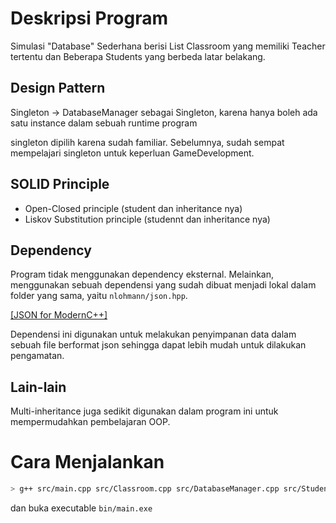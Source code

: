 # Deskripsi Program
Simulasi "Database" Sederhana berisi List Classroom yang memiliki Teacher tertentu dan Beberapa Students yang berbeda latar belakang.

## Design Pattern
Singleton -> DatabaseManager sebagai Singleton, karena hanya boleh ada satu instance dalam sebuah runtime program

singleton dipilih karena sudah familiar. Sebelumnya, sudah sempat mempelajari singleton untuk keperluan GameDevelopment.

## SOLID Principle
- Open-Closed principle (student dan inheritance nya)
- Liskov Substitution principle (studennt dan inheritance nya)

## Dependency
  Program tidak menggunakan dependency eksternal. Melainkan, menggunakan sebuah dependensi yang sudah dibuat menjadi lokal dalam folder yang sama, yaitu `nlohmann/json.hpp`.

[[JSON for ModernC++]](https://github.com/nlohmann/json)

  Dependensi ini digunakan untuk melakukan penyimpanan data dalam sebuah file berformat json sehingga dapat lebih mudah untuk dilakukan pengamatan.

## Lain-lain
Multi-inheritance juga sedikit digunakan dalam program ini untuk mempermudahkan pembelajaran OOP.

# Cara Menjalankan
```bash
> g++ src/main.cpp src/Classroom.cpp src/DatabaseManager.cpp src/Student.cpp src/Teacher.cpp src/User.cpp src/randint.h -o "./bin/main.exe" 
```

dan buka executable `bin/main.exe`
